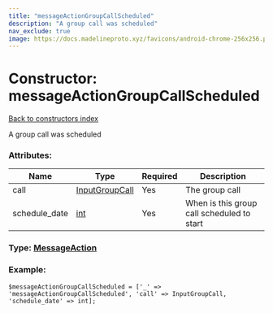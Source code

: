 ```yaml
---
title: "messageActionGroupCallScheduled"
description: "A group call was scheduled"
nav_exclude: true
image: https://docs.madelineproto.xyz/favicons/android-chrome-256x256.png
---
```

# Constructor: messageActionGroupCallScheduled  
[Back to constructors index](/API_docs/constructors/index.html)



A group call was scheduled

### Attributes:

| Name     |    Type       | Required | Description |
|----------|---------------|----------|-------------|
|call|[InputGroupCall](/API_docs/types/InputGroupCall.html) | Yes|The group call|
|schedule\_date|[int](/API_docs/types/int.html) | Yes|When is this group call scheduled to start|



### Type: [MessageAction](/API_docs/types/MessageAction.html)


### Example:

```
$messageActionGroupCallScheduled = ['_' => 'messageActionGroupCallScheduled', 'call' => InputGroupCall, 'schedule_date' => int];
```  
